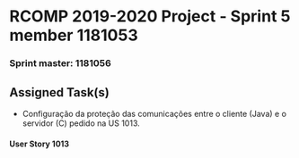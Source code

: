 RCOMP 2019-2020 Project - Sprint 5 member 1181053
=========================================
### Sprint master: 1181056 ###
## Assigned Task(s) ##

- Configuração da proteção das comunicações entre o cliente (Java) e o servidor (C) pedido na US 1013.



#### User Story 1013

